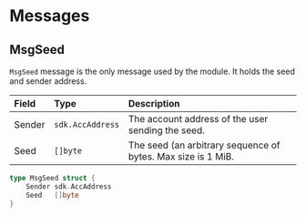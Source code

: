 # Messages

## MsgSeed 

`MsgSeed` message is the only message used by the module. It holds the seed and sender address. 

| **Field** | **Type**         | **Description**                                              |
|:----------|:-----------------|:-------------------------------------------------------------|
| Sender    | `sdk.AccAddress` | The account address of the user sending the seed.            |
| Seed      | `[]byte`         | The seed (an arbitrary sequence of bytes. Max size is 1 MiB. |

``` go
type MsgSeed struct {
    Sender sdk.AccAddress
    Seed   []byte
}
```
